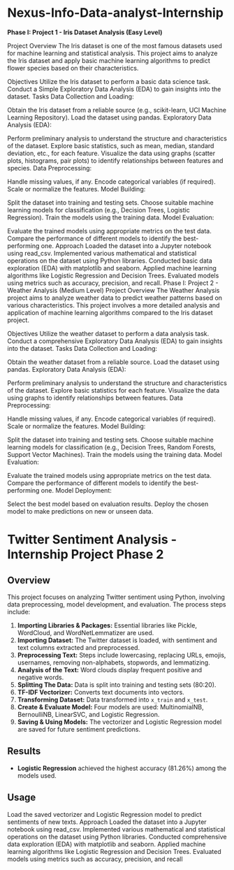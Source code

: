 # Nexus-Info-Data-analyst-Internship
**Phase I: Project 1 - Iris Dataset Analysis (Easy Level)**

Project Overview
The Iris dataset is one of the most famous datasets used for machine learning and statistical analysis. This project aims to analyze the Iris dataset and apply basic machine learning algorithms to predict flower species based on their characteristics.

Objectives
Utilize the Iris dataset to perform a basic data science task.
Conduct a Simple Exploratory Data Analysis (EDA) to gain insights into the dataset.
Tasks
Data Collection and Loading:

Obtain the Iris dataset from a reliable source (e.g., scikit-learn, UCI Machine Learning Repository).
Load the dataset using pandas.
Exploratory Data Analysis (EDA):

Perform preliminary analysis to understand the structure and characteristics of the dataset.
Explore basic statistics, such as mean, median, standard deviation, etc., for each feature.
Visualize the data using graphs (scatter plots, histograms, pair plots) to identify relationships between features and species.
Data Preprocessing:

Handle missing values, if any.
Encode categorical variables (if required).
Scale or normalize the features.
Model Building:

Split the dataset into training and testing sets.
Choose suitable machine learning models for classification (e.g., Decision Trees, Logistic Regression).
Train the models using the training data.
Model Evaluation:

Evaluate the trained models using appropriate metrics on the test data.
Compare the performance of different models to identify the best-performing one.
Approach
Loaded the dataset into a Jupyter notebook using read_csv.
Implemented various mathematical and statistical operations on the dataset using Python libraries.
Conducted basic data exploration (EDA) with matplotlib and seaborn.
Applied machine learning algorithms like Logistic Regression and Decision Trees.
Evaluated models using metrics such as accuracy, precision, and recall.
Phase I: Project 2 - Weather Analysis (Medium Level)
Project Overview
The Weather Analysis project aims to analyze weather data to predict weather patterns based on various characteristics. This project involves a more detailed analysis and application of machine learning algorithms compared to the Iris dataset project.

Objectives
Utilize the weather dataset to perform a data analysis task.
Conduct a comprehensive Exploratory Data Analysis (EDA) to gain insights into the dataset.
Tasks
Data Collection and Loading:

Obtain the weather dataset from a reliable source.
Load the dataset using pandas.
Exploratory Data Analysis (EDA):

Perform preliminary analysis to understand the structure and characteristics of the dataset.
Explore basic statistics for each feature.
Visualize the data using graphs to identify relationships between features.
Data Preprocessing:

Handle missing values, if any.
Encode categorical variables (if required).
Scale or normalize the features.
Model Building:

Split the dataset into training and testing sets.
Choose suitable machine learning models for classification (e.g., Decision Trees, Random Forests, Support Vector Machines).
Train the models using the training data.
Model Evaluation:

Evaluate the trained models using appropriate metrics on the test data.
Compare the performance of different models to identify the best-performing one.
Model Deployment:

Select the best model based on evaluation results.
Deploy the chosen model to make predictions on new or unseen data.


# Twitter Sentiment Analysis - Internship Project Phase 2

## Overview
This project focuses on analyzing Twitter sentiment using Python, involving data preprocessing, model development, and evaluation. The process steps include:

1. **Importing Libraries & Packages:** Essential libraries like Pickle, WordCloud, and WordNetLemmatizer are used.
2. **Importing Dataset:** The Twitter dataset is loaded, with sentiment and text columns extracted and preprocessed.
3. **Preprocessing Text:** Steps include lowercasing, replacing URLs, emojis, usernames, removing non-alphabets, stopwords, and lemmatizing.
4. **Analysis of the Text:** Word clouds display frequent positive and negative words.
5. **Splitting The Data:** Data is split into training and testing sets (80:20).
6. **TF-IDF Vectorizer:** Converts text documents into vectors.
7. **Transforming Dataset:** Data transformed into `x_train` and `x_test`.
8. **Create & Evaluate Model:** Four models are used: MultinomialNB, BernoulliNB, LinearSVC, and Logistic Regression.
9. **Saving & Using Models:** The vectorizer and Logistic Regression model are saved for future sentiment predictions.

## Results
- **Logistic Regression** achieved the highest accuracy (81.26%) among the models used.

## Usage
Load the saved vectorizer and Logistic Regression model to predict sentiments of new texts.
Approach
Loaded the dataset into a Jupyter notebook using read_csv.
Implemented various mathematical and statistical operations on the dataset using Python libraries.
Conducted comprehensive data exploration (EDA) with matplotlib and seaborn.
Applied machine learning algorithms like Logistic Regression and Decision Trees.
Evaluated models using metrics such as accuracy, precision, and recall
